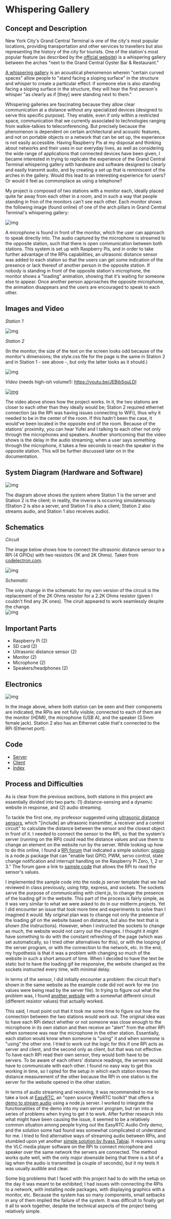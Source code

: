 # Whispering Gallery  
  
## Concept and Description  
  
New York City's Grand Central Terminal is one of the city's most popular locations, providing transportation and other services to travellers but also representing the history of the city for tourists. One of the station's most popular feature (as described by the [official website](https://www.grandcentralterminal.com/what-to-see/)) is a whispering gallery between the arches "next to the Grand Central Oyster Bar & Restaurant."  
  
[A whispering gallery](http://mentalfloss.com/article/93018/7-whispering-galleries-around-world-you-can-visit) is an acoustical phenomenon wherein "certain curved spaces" allow people to "stand facing a sloping surface" in the structure and whisper to create a particular effect: if someone else is also standing facing a sloping surface in the structure, they will hear the first person's whisper "as clearly as if [they] were standing next to them."  
  
Whispering galleries are fascinating because they allow clear communication at a distance without any specialized devices (designed to serve this specific purpose). They enable, even if only within a restricted space, communication that we currently associated to technologies ranging from walkie-talkies to teleconferencing. But precisely because the phenomenon is dependent on certain architectural and acoustic features, and not on portable objects or a network that can be set up, the experience is not easily accessible. Having Raspberry Pis at my disposal and thinking about networks and their uses in our everyday lives, as well as considering the wide range of applications that connected devices have been given, I became interested in trying to replicate the experience of the Grand Central Terminal whispering gallery with hardware and software designed to clearly and easily transmit audio, and by creating a set up that is reminiscent of the arches in the gallery. Would this lead to an interesting experience for users? Or would it feel as commonplace as using a telephone?  
  
My project is composed of two stations with a monitor each, ideally placed quite far away from each other in a room, and in such a way that people standing in fron of the monitors can't see each other. Each monitor shows the following image (found online) of one of the arch pillars in Grand Central Terminal's whispering gallery:  
  
![img](https://github.com/marialauramirabelli/Network-Everything/blob/master/Final-Project/final/public/corner1.jpg)  
  
A microphone is found in front of the monitor, which the user can approach to speak directly into. The audio captured by the microphone is streamed to the opposite station, such that there is open communication between both stations. This system is set up with Raspberry Pis, and in order to take further advantage of the RPis capabilities, an ultrasonic distance sensor was added to each station so that the users can get some indication of the presence or lack thereof of another person in the opposite station. If nobody is standing in front of the opposite station's microphone, the monitor shows a "loading" animation, showing that it's waiting for someone else to appear. Once another person approaches the opposite microphone, the animation disappears and the users are encouraged to speak to each other.
  
## Images and Video
  
*Station 1*  
  
![img](https://github.com/marialauramirabelli/Network-Everything/blob/master/Final-Project/station1.jpg)
  
*Station 2*  
  
(In the monitor, the size of the text on the screen looks odd because of the monitor's dimensions; the style.css file for the page is the same in Station 2 and in Station 1 - see above -, but only the latter looks as it should.)
  
![img](https://github.com/marialauramirabelli/Network-Everything/blob/master/Final-Project/station2.jpg)  
  
*Video* (needs high-ish volume!): https://youtu.be/JEBjbSguLDI  
  
[![img](https://github.com/marialauramirabelli/Network-Everything/blob/master/Final-Project/video.JPG)](https://youtu.be/JEBjbSguLDI)
  
The video above shows how the project works. In it, the two stations are closer to each other than they ideally would be; Station 2 required ethernet connection (as the RPi was having issues connecting to WiFi), thus why it needed to be in the center of the room. If this hadn't been the case, it would've been located in the opposite end of the room. Because of the stations' proximity, you can hear Yufei and I talking to each other not only through the microphones and speakers. Another shortcoming that the video shows is the delay in the audio streaming; when a user says something through the microphone, it takes a few seconds to reach the speaker in the opposite station. This will be further discussed later on in the documentation.
  
## System Diagram (Hardware and Software)  
  
![img](https://github.com/marialauramirabelli/Network-Everything/blob/master/Final-Project/diagram.jpg)  
  
The diagram above shows the system where Station 1 is the server and Station 2 is the client; in reality, the inverse is occurring simulatenously (Station 2 is also a server, and Station 1 is also a client; Station 2 also streams audio, and Station 1 also receives audio).
  
## Schematics
  
*Circuit*  
  
The image below shows how to connect the ultrasonic distance sensor to a RPi (4 GPIOs) with two resistors (1K and 2K Ohms). Taken from [codelectron.com](http://codelectron.com/measure-distance-ultrasonic-sensor-pi-hc-sr04/).   
  
![img](https://github.com/marialauramirabelli/Network-Everything/blob/master/Final-Project/schematic.png)  
  
*Schematic*  
  
The only change in the schematic for my own version of the circuit is the replacement of the 2K Ohms resistor for a 2.2K Ohms resistor (given I couldn't find any 2K ones). The ciruit appeared to work seamlessly despite the change.  
![img](https://github.com/marialauramirabelli/Network-Everything/blob/master/Final-Project/schematic1.jpg)  
  
## Important Parts  
  
* Raspberry Pi (2)
* SD card (2)
* Ultrasonic distance sensor (2)
* Monitor (2)
* Microphone (2)
* Speakers/headphones (2)
  
## Electronics
  
![img](https://github.com/marialauramirabelli/Network-Everything/blob/master/Final-Project/electronics.jpg) 
  
In the image above, where both station can be seen and their components are indicated, the RPis are not fully visible; connected to each of them are the monitor (HDMI), the microphone (USB A), and the speaker (3.5mm female jack). Station 2 also has an Ethernet cable that's connected to the RPi (Ethernet port).
  
## Code
  
* [Server](https://github.com/marialauramirabelli/Network-Everything/blob/master/Final-Project/final/server.js)
* [Client](https://github.com/marialauramirabelli/Network-Everything/blob/master/Final-Project/final/public/client.js)
* [Index](https://github.com/marialauramirabelli/Network-Everything/blob/master/Final-Project/final/public/index.html)
  
## Process and Difficulties  
  
As is clear from the previous sections, both stations in this project are essentially divided into two parts: (1) distance-sensing and a dynamic website in response, and (2) audio streaming. 
  
To tackle the first one, my professor suggested using [ultrasonic distance sensors](https://www.sparkfun.com/products/13959), which "[include] an ultrasonic transmitter, a receiver and a control circuit" to calculate the distance between the sensor and the closest object in front of it. I needed to connect the sensor to the RPi, so that the system's server (running on the RPi) could read the distance values and use them to change an element on the website run by the server. While looking up how to do this online, I found a [RPi forum](https://www.raspberrypi.org/forums/viewtopic.php?t=177225) that indicated a simple solution: [pigpio](https://github.com/fivdi/pigpio) is a node.js package that can "enable fast GPIO, PWM, servo control, state change notification and interrupt handling on the Raspberry Pi Zero, 1, 2 or 3." The forum gave a link to [sample code](https://github.com/fivdi/pigpio#measure-distance-with-a-hc-sr04-ultrasonic-sensor) that allows the RPi to read the sensor's values. 
  
I implemented the sample code into the node.js server template that we had reviewed in class previously, using http, express, and sockets. The sockets serve the purpose of communicating with client.js, to change the presence of the loading gif in the website. This part of the process is fairly simple, as it was very similar to what we were asked to do in our midterm projects. Yet I did encounter an issue that took more time and experiments to solve than I imagined it would. My original plan was to change not only the presence of the loading gif on the website based on distance, but also the text that is shown (the instructions). However, when I instructed the sockets to change as much, the website would not carry out the changes. I thought it might have something to do with the constant refreshing of the page (which was set automatically, so I tried other alternatives for this), or with the looping of the server program, or with the connection to the network, etc. In the end, my hypothesis is that it was a problem with changing so much of the website in such a short amount of time. When I decided to have the text be static but to have the loading gif be responsive, the website changed as the sockets instructed every time, with minimal delay.
  
In terms of the sensor,  I did initially encounter a problem: the circuit that's shown in the same website as the example code did not work for me (no values were being read by the server file). In trying to figure out what the problem was, I found [another website](http://codelectron.com/measure-distance-ultrasonic-sensor-pi-hc-sr04/) with a somewhat different circuit (different resistor values) that actually worked.  
  
This said, I must point out that it took me some time to figure out how the connection between the two stations would work out. The original idea was to have each RPi detect whether or not someone was close enough to the microphone in its own station and then receive an "alert" from the other RPi when someone was near the microphone in the other station. Essentially, each station would know when someone is "using" it and when someone is "using" the other one. I tried to work out the logic for this if one RPi acts as server and client, and the second only as client, but that was not effective. To have each RPi read their own sensor, they would both have to be servers. To be aware of each others' distance readings, the servers would have to communicate with each other. I found no easy way to get this working in time, so I opted for the setup in which each station knows the distance measurement of the other because the RPi in one station is the server for the website opened in the other station.  
  
In terms of audio streaming and receiving, it was recommended to me to take a look at [EasyRTC](https://easyrtc.com/), an "open source WebRTC toolkit" that offers a [demo to stream audio](https://demo.easyrtc.com/demos/demo_audio_only.html) using a node.js server. I worked to integrate the functionalities of the demo into my own server program, but ran into a series of problems when trying to get it to work. After further research into what might have been causing the issue, it seemed to be a relatively common situation among people trying out the EasyRTC Audio Only demo, and the solution some had found was somewhat complicated ot understand for me. I tried to find alternative ways of streaming audio between RPis, and stumbled upon yet another [simple solution by Ilyass Tabiai](http://iltabiai.github.io/2018/03/17/rpi-stream.html). It requires using the VLC media player software on the RPi to connect microphone and speaker over the same network the servers are connected. The method works quite well, with the only major downside being that there is a bit of a lag when the audio is transmitted (a couple of seconds), but it my tests it was usually audible and clear.  
  
Some big problems that I faced with this project had to do with the setup on the day it was meant to be exhibited; I had issues with connecting the RPis to a network, with installing node packages, with displaying graphics with a monitor, etc. Because the system has so many components, small setbacks in any of them implied the failure of the system. It was difficult to finally get it all to work together, despite the technical aspects of the project being relatively simple.
